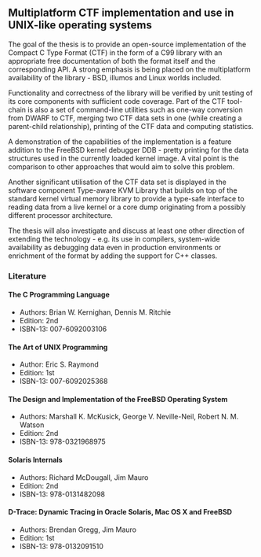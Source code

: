 Multiplatform CTF implementation and use in UNIX-like operating systems
-----------------------------------------------------------------------

The goal of the thesis is to provide an open-source implementation of
the Compact C Type Format (CTF) in the form of a C99 library with an
appropriate free documentation of both the format itself and the
corresponding API. A strong emphasis is being placed on the
multiplatform availability of the library - BSD, illumos and Linux
worlds included.

Functionality and correctness of the library will be verified by unit
testing of its core components with sufficient code coverage.  Part of
the CTF tool-chain is also a set of command-line utilities such as
one-way conversion from DWARF to CTF, merging two CTF data sets in one
(while creating a parent-child relationship), printing of the CTF data
and computing statistics.

A demonstration of the capabilities of the implementation is a
feature addition to the FreeBSD kernel debugger DDB - pretty printing
for the data structures used in the currently loaded kernel image. A
vital point is the comparison to other approaches that would aim to
solve this problem.

Another significant utilisation of the CTF data set is displayed in the
software component Type-aware KVM Library that builds on top of the standard
kernel virtual memory library to provide a type-safe interface to reading data
from a live kernel or a core dump originating from a possibly different
processor architecture.

The thesis will also investigate and discuss at least one other
direction of extending the technology - e.g. its use in compilers, system-wide
availability as debugging data even in production environments or enrichment of
the format by adding the support for C++ classes.

### Literature
#### The C Programming Language
* Authors: Brian W. Kernighan, Dennis M. Ritchie
* Edition: 2nd
* ISBN-13: 007-6092003106

#### The Art of UNIX Programming
* Author: Eric S. Raymond
* Edition: 1st
* ISBN-13: 007-6092025368

#### The Design and Implementation of the FreeBSD Operating System
* Authors: Marshall K. McKusick, George V. Neville-Neil, Robert N. M. Watson  
* Edition: 2nd
* ISBN-13: 978-0321968975

#### Solaris Internals
* Authors: Richard McDougall, Jim Mauro
* Edition: 2nd
* ISBN-13: 978-0131482098

#### D-Trace: Dynamic Tracing in Oracle Solaris, Mac OS X and FreeBSD
* Authors: Brendan Gregg, Jim Mauro
* Edition: 1st
* ISBN-13: 978-0132091510

